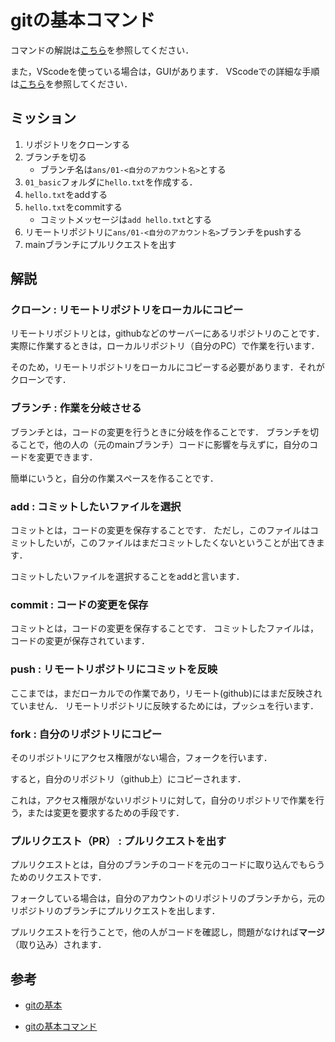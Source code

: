 
# gitの基本コマンド

コマンドの解説は[こちら](./command.md)を参照してください．

また，VScodeを使っている場合は，GUIがあります．
VScodeでの詳細な手順は[こちら](./vscode.md)を参照してください．

## ミッション

1. リポジトリをクローンする
2. ブランチを切る
    - ブランチ名は`ans/01-<自分のアカウント名>`とする
3. `01_basic`フォルダに`hello.txt`を作成する．
4. `hello.txt`をaddする
5. `hello.txt`をcommitする
    - コミットメッセージは`add hello.txt`とする
6. リモートリポジトリに`ans/01-<自分のアカウント名>`ブランチをpushする
7. mainブランチにプルリクエストを出す

## 解説

### クローン : リモートリポジトリをローカルにコピー

リモートリポジトリとは，githubなどのサーバーにあるリポジトリのことです．
実際に作業するときは，ローカルリポジトリ（自分のPC）で作業を行います．

そのため，リモートリポジトリをローカルにコピーする必要があります．それがクローンです．

### ブランチ : 作業を分岐させる

ブランチとは，コードの変更を行うときに分岐を作ることです．
ブランチを切ることで，他の人の（元のmainブランチ）コードに影響を与えずに，自分のコードを変更できます．

簡単にいうと，自分の作業スペースを作ることです．

### add : コミットしたいファイルを選択

コミットとは，コードの変更を保存することです．
ただし，このファイルはコミットしたいが，このファイルはまだコミットしたくないということが出てきます．

コミットしたいファイルを選択することをaddと言います．

### commit : コードの変更を保存

コミットとは，コードの変更を保存することです．
コミットしたファイルは，コードの変更が保存されています．

### push : リモートリポジトリにコミットを反映

ここまでは，まだローカルでの作業であり，リモート(github)にはまだ反映されていません．
リモートリポジトリに反映するためには，プッシュを行います．

### fork : 自分のリポジトリにコピー

そのリポジトリにアクセス権限がない場合，フォークを行います．

すると，自分のリポジトリ（github上）にコピーされます．

これは，アクセス権限がないリポジトリに対して，自分のリポジトリで作業を行う，または変更を要求するための手段です．

### プルリクエスト（PR） : プルリクエストを出す

プルリクエストとは，自分のブランチのコードを元のコードに取り込んでもらうためのリクエストです．

フォークしている場合は，自分のアカウントのリポジトリのブランチから，元のリポジトリのブランチにプルリクエストを出します．

プルリクエストを行うことで，他の人がコードを確認し，問題がなければ**マージ**（取り込み）されます．

## 参考

- [gitの基本](https://backlog.com/ja/git-tutorial/intro/intro1_1.html)

- [gitの基本コマンド](https://qiita.com/konweb/items/621722f67fdd8f86a017)
